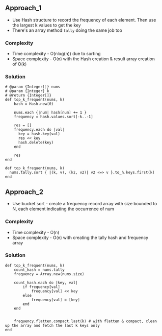 ## Approach_1
- Use Hash structure to record the frequency of each element. Then use the largest k values to get the key
- There's an array method `tally` doing the same job too

### Complexity
- Time complexity - O(nlog(n)) due to sorting
- Space complexity - O(n) with the Hash creation & result array creation of O(k)

### Solution
```
# @param {Integer[]} nums
# @param {Integer} k
# @return {Integer[]}
def top_k_frequent(nums, k)
    hash = Hash.new(0)

    nums.each {|num| hash[num] += 1 }
    frequency = hash.values.sort[-k..-1]

    res = []
    frequency.each do |val|
      key = hash.key(val) 
      res << key
      hash.delete(key)
    end
    
    res
end
```
```
def top_k_frequent(nums, k)
  nums.tally.sort { |(k, v), (k2, v2)| v2 <=> v }.to_h.keys.first(k)
end
```

## Approach_2
- Use bucket sort - create a frequency record array with size bounded to N, each element indicating the occurrence of num

### Complexity
- Time complexity - O(n)
- Space complexity - O(n) with creating the tally hash and frequency array


### Solution
```
def top_k_frequent(nums, k)
    count_hash = nums.tally
    frequency = Array.new(nums.size)

    count_hash.each do |key, val|
        if frequency[val]
            frequency[val] << key
        else
            frequency[val] = [key]
        end
    end


    frequency.flatten.compact.last(k) # with flatten & compact, clean up the array and fetch the last k keys only
end
```
